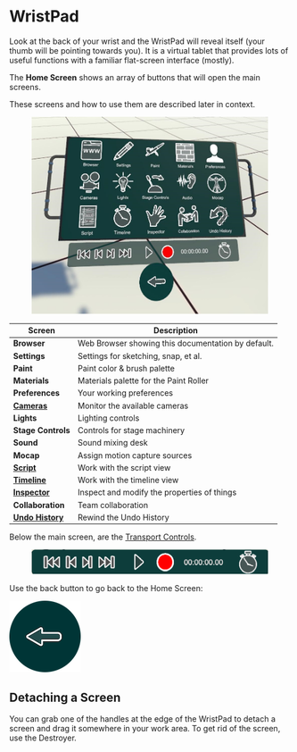 # WristPad

Look at the back of your wrist and the WristPad will reveal itself (your thumb will be pointing towards you). It is a virtual tablet that provides lots of useful functions with a familiar flat-screen interface (mostly).

The **Home Screen** shows an array of buttons that will open the main screens.

These screens and how to use them are described later in context.&#x20;

<figure><img src="../../.gitbook/assets/DUMMY 2023-02-08 14-03-42.jpg" alt=""><figcaption></figcaption></figure>

| Screen                                                       | Description                                        |
| ------------------------------------------------------------ | -------------------------------------------------- |
| **Browser**                                                  | Web Browser showing this documentation by default. |
| **Settings**                                                 | Settings for sketching, snap, et al.               |
| **Paint**                                                    | Paint color & brush palette                        |
| **Materials**                                                | Materials palette for the Paint Roller             |
| **Preferences**                                              | Your working preferences                           |
| ****[**Cameras**](../../cameras.md)****                      | Monitor the available cameras                      |
| **Lights**                                                   | Lighting controls                                  |
| **Stage Controls**                                           | Controls for stage machinery                       |
| **Sound**                                                    | Sound mixing desk                                  |
| **Mocap**                                                    | Assign motion capture sources                      |
| ****[**Script**](../working-with-time/script.md)****         | Work with the script view                          |
| ****[**Timeline**](../working-with-time/timeline.md)****     | Work with the timeline view                        |
| ****[**Inspector**](../working-with-things/inspector.md)**** | Inspect and modify the properties of things        |
| **Collaboration**                                            | Team collaboration                                 |
| ****[**Undo History**](../undo-redo.md)****                  | Rewind the Undo History                            |

Below the main screen, are the [Transport Controls](../timeline/transport-controls.md).

<figure><img src="../../.gitbook/assets/transport controls.png" alt=""><figcaption></figcaption></figure>

Use the back button to go back to the Home Screen:

<img src="../../.gitbook/assets/Home button.png" alt="" data-size="original">&#x20;

## Detaching a Screen

You can grab one of the handles at the edge of the WristPad to detach a screen and drag it somewhere in your work area. To get rid of the screen, use the Destroyer.
